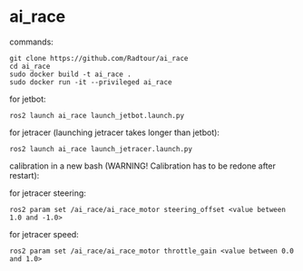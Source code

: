 # ai_race

commands:

    git clone https://github.com/Radtour/ai_race
    cd ai_race
    sudo docker build -t ai_race .
    sudo docker run -it --privileged ai_race
    
for jetbot:

    ros2 launch ai_race launch_jetbot.launch.py

for jetracer (launching jetracer takes longer than jetbot): 

    ros2 launch ai_race launch_jetracer.launch.py
    
calibration in a new bash (WARNING! Calibration has to be redone after restart):

for jetracer steering:

    ros2 param set /ai_race/ai_race_motor steering_offset <value between 1.0 and -1.0>

for jetracer speed:

    ros2 param set /ai_race/ai_race_motor throttle_gain <value between 0.0 and 1.0>

